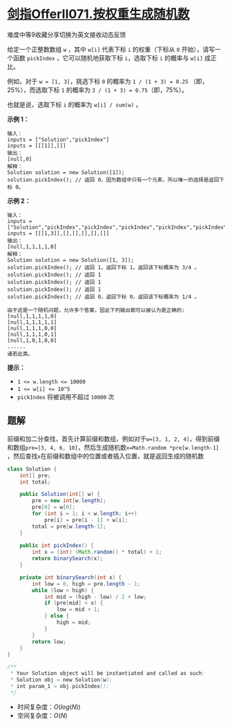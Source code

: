 # [剑指OfferII071.按权重生成随机数](https://leetcode-cn.com/problems/cuyjEf/)

难度中等9收藏分享切换为英文接收动态反馈

给定一个正整数数组 `w` ，其中 `w[i]` 代表下标 `i` 的权重（下标从 `0` 开始），请写一个函数 `pickIndex` ，它可以随机地获取下标 `i`，选取下标 `i` 的概率与 `w[i]` 成正比。



例如，对于 `w = [1, 3]`，挑选下标 `0` 的概率为 `1 / (1 + 3) = 0.25` （即，25%），而选取下标 `1` 的概率为 `3 / (1 + 3) = 0.75`（即，75%）。

也就是说，选取下标 `i` 的概率为 `w[i] / sum(w)` 。

 

**示例 1：**

```
输入：
inputs = ["Solution","pickIndex"]
inputs = [[[1]],[]]
输出：
[null,0]
解释：
Solution solution = new Solution([1]);
solution.pickIndex(); // 返回 0，因为数组中只有一个元素，所以唯一的选择是返回下标 0。
```

**示例 2：**

```
输入：
inputs = ["Solution","pickIndex","pickIndex","pickIndex","pickIndex","pickIndex"]
inputs = [[[1,3]],[],[],[],[],[]]
输出：
[null,1,1,1,1,0]
解释：
Solution solution = new Solution([1, 3]);
solution.pickIndex(); // 返回 1，返回下标 1，返回该下标概率为 3/4 。
solution.pickIndex(); // 返回 1
solution.pickIndex(); // 返回 1
solution.pickIndex(); // 返回 1
solution.pickIndex(); // 返回 0，返回下标 0，返回该下标概率为 1/4 。

由于这是一个随机问题，允许多个答案，因此下列输出都可以被认为是正确的:
[null,1,1,1,1,0]
[null,1,1,1,1,1]
[null,1,1,1,0,0]
[null,1,1,1,0,1]
[null,1,0,1,0,0]
......
诸若此类。
```

 

**提示：**

- `1 <= w.length <= 10000`
- `1 <= w[i] <= 10^5`
- `pickIndex` 将被调用不超过 `10000` 次

## 题解

前缀和加二分查找，首先计算前缀和数组，例如对于`w=[3, 1, 2, 4]`，得到前缀和数组`pre=[3, 4, 6, 10]`，然后生成随机数`x=Math.random *pre[w.length-1] `，然后查找`x`在前缀和数组中的位置或者插入位置，就是返回生成的随机数

```java
class Solution {
    int[] pre;
    int total;

    public Solution(int[] w) {
        pre = new int[w.length];
        pre[0] = w[0];
        for (int i = 1; i < w.length; i++)
            pre[i] = pre[i - 1] + w[i];
        total = pre[w.length-1];
    }
    
    public int pickIndex() {
        int x = (int) (Math.random() * total) + 1;
        return binarySearch(x);
    }

    private int binarySearch(int x) {
        int low = 0, high = pre.length - 1;
        while (low < high) {
            int mid = (high - low) / 2 + low;
            if (pre[mid] < x) {
                low = mid + 1;
            } else {
                high = mid;
            }
        }
        return low;
    }
}

/**
 * Your Solution object will be instantiated and called as such:
 * Solution obj = new Solution(w);
 * int param_1 = obj.pickIndex();
 */
```

* 时间复杂度：$O(log(N))$
* 空间复杂度：$O(N)$

